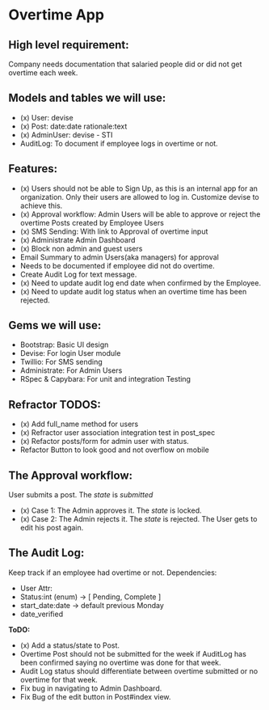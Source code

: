 # Overtime App   

## High level requirement: 
Company needs documentation that salaried people did or did not get overtime each week. 

## Models and tables we will use:   
* (x) User: devise
* (x) Post: date:date rationale:text
* (x) AdminUser: devise - STI
* AuditLog: To document if employee logs in overtime or not.

## Features:   
* (x) Users should not be able to Sign Up, as this is an internal app for an organization. Only their users are allowed to log in. Customize devise to achieve this.
* (x) Approval workflow: Admin Users will be able to approve or reject the overtime Posts created by Employee Users
* (x) SMS Sending: With link to Approval of overtime input
* (x) Administrate Admin Dashboard
* (x) Block non admin and guest users
* Email Summary to admin Users(aka managers) for approval
* Needs to be documented if employee did not do overtime.   
* Create Audit Log for text message.
* (x) Need to update audit log end date when confirmed by the Employee.
* (x) Need to update audit log status when an overtime time has been rejected.

## Gems we will use:   
* Bootstrap: Basic UI design
* Devise: For login User module
* Twillio: For SMS sending
* Administrate: For Admin Users
* RSpec & Capybara: For unit and integration Testing


## Refractor TODOS:   
- (x) Add full_name method for users
- (x) Refractor user association integration test in post_spec
- (x) Refactor posts/form for admin user with status.
- Refactor Button to look good and not overflow on mobile

## The Approval workflow:  
User submits a post. The *state* is *submitted*    
- (x) Case 1: The Admin approves it. The *state* is locked.
- (x) Case 2: The Admin rejects it. The *state* is rejected. The User gets to edit his post again.

## The Audit Log:  
Keep track if an employee had overtime or not.
Dependencies:  
- User
Attr:
- Status:int (enum) -> [ Pending, Complete ]
- start_date:date -> default previous Monday
- date_verified

<strong>ToDO:</strong>   
- (x) Add a status/state to Post.
- Overtime Post should not be submitted for the week if AuditLog has been confirmed saying no overtime was done for that week.
- Audit Log status should differentiate between overtime submitted or no overtime for that week. 
- Fix bug in navigating to Admin Dashboard.
- Fix Bug of the edit button in Post#index view.
